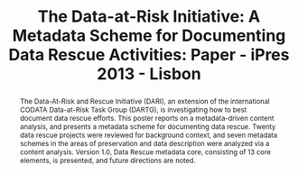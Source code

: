 ---
abstract: The Data-At-Risk and Rescue Initiative (DARI), an extension of the international
  CODATA Data-at-Risk Task Group (DARTG), is investigating how to best document data
  rescue efforts. This poster reports on a metadata-driven content analysis, and presents
  a metadata scheme for documenting data rescue. Twenty data rescue projects were
  reviewed for background context, and seven metadata schemes in the areas of preservation
  and data description were analyzed via a content analysis. Version 1.0, Data Rescue
  metadata core, consisting of 13 core elements, is presented, and future directions
  are noted.
creators:
- Greenberg, Jane
- C. Earls, Anona
- P. Murillo, Angela
- Swauger, Shea
- L. Anderson, William
- Robertson, W. Davenport
- Kirschenfeld, Aaron
- Clary, Erin
date: null
document_url: https://services.phaidra.univie.ac.at/api/object/o:378089/download
grand_parent: iPRES
institutions: []
keywords:
- data rescue
- metadata schemes
- documentation
- endangered data
- scientific data.
- lisbon
landing_page_url: https://phaidra.univie.ac.at/o:378089
language: eng
layout: publication
license: CC BY-SA 2.0 AT
notes_url: null
parent: iPRES 2013
presentation_url: null
size: 446007
source_name: iPRES
title: 'The Data-at-Risk Initiative: A Metadata Scheme for Documenting Data Rescue
  Activities: Paper - iPres 2013 - Lisbon'
type: poster
year: 2013
---